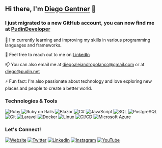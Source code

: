 ## Hi there, I'm [Diego Gentner](https://dgentner.carrd.co/) 👋

### I just migrated to a new GitHub account, you can now find me at [PudinDeveloper](https://github.com/PudinDeveloper)

🌱 I'm currently learning and improving my skills in various programming languages and frameworks.

💬 Feel free to reach out to me on [LinkedIn](https://www.linkedin.com/in/PudinDeveloper/)

📫 You can also email me at [diegoalejandropolanco@gmail.com](mailto:diegoalejandropolanco@gmail.com) or at [diego@pudin.net](mailto:diego@pudin.net)

⚡ Fun fact: I'm also passionate about technology and love exploring new places and people to create a better world.

### Technologies & Tools

![Ruby](https://img.shields.io/badge/-Ruby-CC342D?style=flat-square&logo=ruby&logoColor=white)
![Ruby on Rails](https://img.shields.io/badge/-Ruby%20on%20Rails-CC0000?style=flat-square&logo=ruby-on-rails&logoColor=white)
![Blazor](https://img.shields.io/badge/-Blazor-512BD4?style=flat-square&logo=.net&logoColor=white)
![C#](https://img.shields.io/badge/-C%23-239120?style=flat-square&logo=c-sharp&logoColor=white)
![JavaScript](https://img.shields.io/badge/-JavaScript-F7DF1E?style=flat-square&logo=javascript&logoColor=black)
![SQL](https://img.shields.io/badge/-SQL-4479A1?style=flat-square&logo=sql&logoColor=white)
![PostgreSQL](https://img.shields.io/badge/-PostgreSQL-336791?style=flat-square&logo=postgresql&logoColor=white)
![Git](https://img.shields.io/badge/-Git-F05032?style=flat-square&logo=git&logoColor=white)
![Laravel](https://img.shields.io/badge/-Laravel-FF2D20?style=flat-square&logo=laravel&logoColor=white)
![Docker](https://img.shields.io/badge/-Docker-2496ED?style=flat-square&logo=docker&logoColor=white)
![Linux](https://img.shields.io/badge/-Linux-FCC624?style=flat-square&logo=linux&logoColor=black)
![CI/CD](https://img.shields.io/badge/-CI%2FCD-007ACC?style=flat-square&logo=azure-devops&logoColor=white)
![Microsoft Azure](https://img.shields.io/badge/-Microsoft%20Azure-0089D6?style=flat-square&logo=microsoft-azure&logoColor=white)

### Let's Connect!

[![Website](https://img.shields.io/badge/-Website-00C7B7?style=for-the-badge&logo=google-chrome&logoColor=white)](https://dgentner.carrd.co/)
[![Twitter](https://img.shields.io/badge/-Twitter-1DA1F2?style=for-the-badge&logo=twitter&logoColor=white)](https://twitter.com/PudinDeveloper)
[![LinkedIn](https://img.shields.io/badge/-LinkedIn-0077B5?style=for-the-badge&logo=linkedin&logoColor=white)](https://www.linkedin.com/in/PudinDeveloper)
[![Instagram](https://img.shields.io/badge/-Instagram-E4405F?style=for-the-badge&logo=instagram&logoColor=white)](https://www.instagram.com/PudinDeveloper)
[![YouTube](https://img.shields.io/badge/-YouTube-FF0000?style=for-the-badge&logo=youtube&logoColor=white)](https://www.youtube.com/@PudinDeveloper)
